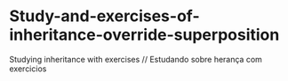 # Study-and-exercises-of-inheritance-override-superposition
Studying inheritance with exercises // Estudando sobre herança com exercicios
